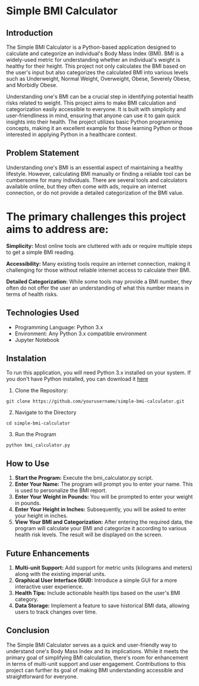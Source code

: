 # Simple BMI Calculator

## Introduction
The Simple BMI Calculator is a Python-based application designed to calculate and categorize an individual's Body Mass Index (BMI). BMI is a widely-used metric for understanding whether an individual's weight is healthy for their height. This project not only calculates the BMI based on the user's input but also categorizes the calculated BMI into various levels such as Underweight, Normal Weight, Overweight, Obese, Severely Obese, and Morbidly Obese.

Understanding one's BMI can be a crucial step in identifying potential health risks related to weight. This project aims to make BMI calculation and categorization easily accessible to everyone. It is built with simplicity and user-friendliness in mind, ensuring that anyone can use it to gain quick insights into their health. The project utilizes basic Python programming concepts, making it an excellent example for those learning Python or those interested in applying Python in a healthcare context.


## Problem Statement
Understanding one's BMI is an essential aspect of maintaining a healthy lifestyle. However, calculating BMI manually or finding a reliable tool can be cumbersome for many individuals. There are several tools and calculators available online, but they often come with ads, require an internet connection, or do not provide a detailed categorization of the BMI value.

# The primary challenges this project aims to address are:

**Simplicity:** Most online tools are cluttered with ads or require multiple steps to get a simple BMI reading.

**Accessibility:** Many existing tools require an internet connection, making it challenging for those without reliable internet access to calculate their BMI.

**Detailed Categorization:** While some tools may provide a BMI number, they often do not offer the user an understanding of what this number means in terms of health risks.

## Technologies Used
- Programming Language: Python 3.x
- Environment: Any Python 3.x compatible environment
- Jupyter Notebook

## Instalation

To run this application, you will need Python 3.x installed on your system. If you don't have Python installed, you can download it [here](https://www.python.org/downloads/)

1. Clone the Repository:
```
git clone https://github.com/yourusername/simple-bmi-calculator.git
```
2. Navigate to the Directory
```
cd simple-bmi-calculator
```
3. Run the Program
```
python bmi_calculator.py
```

## How to Use
1. **Start the Program:** Execute the bmi_calculator.py script.
2. **Enter Your Name:** The program will prompt you to enter your name. This is used to personalize the BMI report.
3. **Enter Your Weight in Pounds:** You will be prompted to enter your weight in pounds.
4. **Enter Your Height in Inches:** Subsequently, you will be asked to enter your height in inches.
5. **View Your BMI and Categorization:** After entering the required data, the program will calculate your BMI and categorize it according to various health risk levels. The result will be displayed on the screen.


## Future Enhancements
1. **Multi-unit Support:** Add support for metric units (kilograms and meters) along with the existing imperial units.
2. **Graphical User Interface (GUI):** Introduce a simple GUI for a more interactive user experience.
3. **Health Tips:** Include actionable health tips based on the user's BMI category.
4. **Data Storage:** Implement a feature to save historical BMI data, allowing users to track changes over time.

## Conclusion

The Simple BMI Calculator serves as a quick and user-friendly way to understand one's Body Mass Index and its implications. While it meets the primary goal of simplifying BMI calculation, there's room for enhancement in terms of multi-unit support and user engagement. Contributions to this project can further its goal of making BMI understanding accessible and straightforward for everyone.
